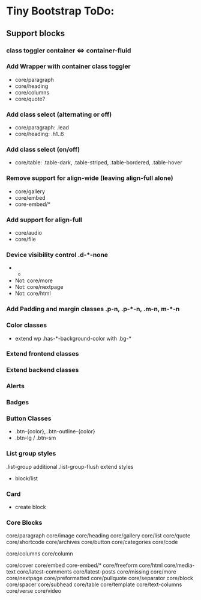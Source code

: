 Tiny Bootstrap ToDo:
====================

Support blocks
--------------

### class toggler container <=> container-fluid

### Add Wrapper with container class toggler
- core/paragraph
- core/heading
- core/columns
- core/quote?

### Add class select (alternating or off)
 - core/paragraph: .lead
 - core/heading: .h1..6

### Add class select (on/off)
 - core/table: .table-dark, .table-striped, .table-bordered, .table-hover

### Remove support for align-wide (leaving align-full alone)
 - core/gallery
 - core/embed
 - core-embed/*

### Add support for align-full
 - core/audio
 - core/file

### Device visibility control .d-\*-none
 - *
 - Not: core/more
 - Not: core/nextpage
 - Not: core/html

### Add Padding and margin classes .p-n, .p-\*-n, .m-n, m-\*-n

### Color classes
- extend wp .has-\*-background-color with .bg-\*

### Extend frontend classes

### Extend backend classes

### Alerts

### Badges

### Button Classes
 - .btn-{color}, .btn-outline-{color}
 - .btn-lg / .btn-sm

### List group styles
 .list-group
 additional .list-group-flush
 extend styles
 - block/list

### Card
 - create block

### Core Blocks
core/paragraph
core/image
core/heading
core/gallery
core/list
core/quote
core/shortcode
core/archives
core/button
core/categories
core/code

core/columns
core/column

core/cover
core/embed
core-embed/*
core/freeform
core/html
core/media-text
core/latest-comments
core/latest-posts
core/missing
core/more
core/nextpage
core/preformatted
core/pullquote
core/separator
core/block
core/spacer
core/subhead
core/table
core/template
core/text-columns
core/verse
core/video
